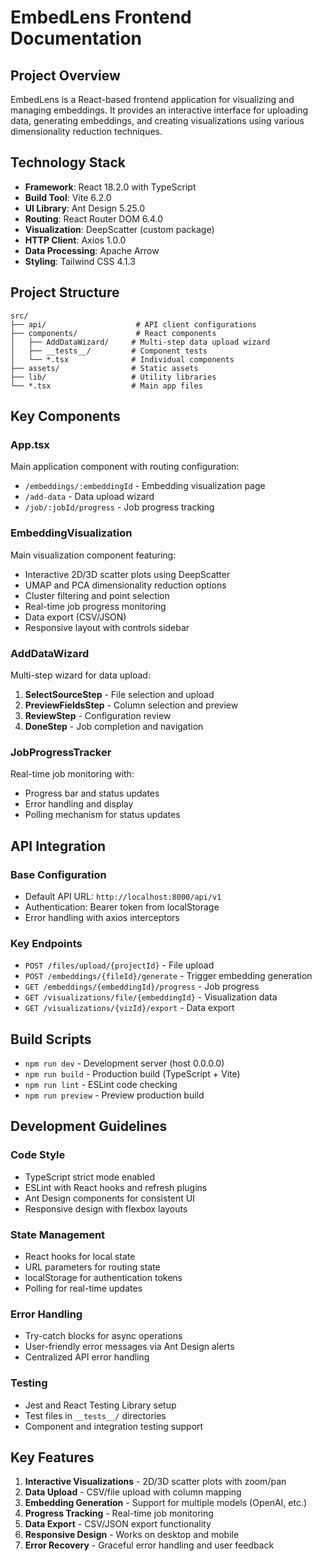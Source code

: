 # EmbedLens Frontend Documentation

## Project Overview
EmbedLens is a React-based frontend application for visualizing and managing embeddings. It provides an interactive interface for uploading data, generating embeddings, and creating visualizations using various dimensionality reduction techniques.

## Technology Stack
- **Framework**: React 18.2.0 with TypeScript
- **Build Tool**: Vite 6.2.0
- **UI Library**: Ant Design 5.25.0
- **Routing**: React Router DOM 6.4.0
- **Visualization**: DeepScatter (custom package)
- **HTTP Client**: Axios 1.0.0
- **Data Processing**: Apache Arrow
- **Styling**: Tailwind CSS 4.1.3

## Project Structure
```
src/
├── api/                    # API client configurations
├── components/             # React components
│   ├── AddDataWizard/     # Multi-step data upload wizard
│   ├── __tests__/         # Component tests
│   └── *.tsx              # Individual components
├── assets/                # Static assets
├── lib/                   # Utility libraries
└── *.tsx                  # Main app files
```

## Key Components

### App.tsx
Main application component with routing configuration:
- `/embeddings/:embeddingId` - Embedding visualization page
- `/add-data` - Data upload wizard
- `/job/:jobId/progress` - Job progress tracking

### EmbeddingVisualization
Main visualization component featuring:
- Interactive 2D/3D scatter plots using DeepScatter
- UMAP and PCA dimensionality reduction options
- Cluster filtering and point selection
- Real-time job progress monitoring
- Data export (CSV/JSON)
- Responsive layout with controls sidebar

### AddDataWizard
Multi-step wizard for data upload:
1. **SelectSourceStep** - File selection and upload
2. **PreviewFieldsStep** - Column selection and preview
3. **ReviewStep** - Configuration review
4. **DoneStep** - Job completion and navigation

### JobProgressTracker
Real-time job monitoring with:
- Progress bar and status updates
- Error handling and display
- Polling mechanism for status updates

## API Integration

### Base Configuration
- Default API URL: `http://localhost:8000/api/v1`
- Authentication: Bearer token from localStorage
- Error handling with axios interceptors

### Key Endpoints
- `POST /files/upload/{projectId}` - File upload
- `POST /embeddings/{fileId}/generate` - Trigger embedding generation
- `GET /embeddings/{embeddingId}/progress` - Job progress
- `GET /visualizations/file/{embeddingId}` - Visualization data
- `GET /visualizations/{vizId}/export` - Data export

## Build Scripts
- `npm run dev` - Development server (host 0.0.0.0)
- `npm run build` - Production build (TypeScript + Vite)
- `npm run lint` - ESLint code checking
- `npm run preview` - Preview production build

## Development Guidelines

### Code Style
- TypeScript strict mode enabled
- ESLint with React hooks and refresh plugins
- Ant Design components for consistent UI
- Responsive design with flexbox layouts

### State Management
- React hooks for local state
- URL parameters for routing state
- localStorage for authentication tokens
- Polling for real-time updates

### Error Handling
- Try-catch blocks for async operations
- User-friendly error messages via Ant Design alerts
- Centralized API error handling

### Testing
- Jest and React Testing Library setup
- Test files in `__tests__/` directories
- Component and integration testing support

## Key Features
1. **Interactive Visualizations** - 2D/3D scatter plots with zoom/pan
2. **Data Upload** - CSV/file upload with column mapping
3. **Embedding Generation** - Support for multiple models (OpenAI, etc.)
4. **Progress Tracking** - Real-time job monitoring
5. **Data Export** - CSV/JSON export functionality
6. **Responsive Design** - Works on desktop and mobile
7. **Error Recovery** - Graceful error handling and user feedback